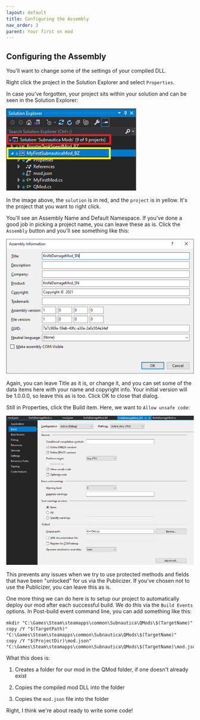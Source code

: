 ```yaml
---
layout: default
title: Configuring the Assembly
nav_order: 3
parent: Your first sn mod
---
```


## Configuring the Assembly

You'll want to change some of the settings of your compiled DLL.

Right click the project in the Solution Explorer and select `Properties`.

In case you've forgotten, your project sits within your solution and can be seen in the Solution Explorer:

![](.\media\SolutionProject.png)

In the image above, the `solution` is in red, and the `project` is in yellow. It's the project that you want to right click.

You'll see an Assembly Name and Default Namespace. If you've done a good job in picking a project name, you can leave these as is. Click the `Assembly` button and you'll see something like this:

![](.\media\assemblyinformation.png)

Again, you can leave Title as it is, or change it, and you can set some of the data items here with your name and copyright info. Your initial version will be 1.0.0.0, so leave this as is too. Click OK to close that dialog.

Still in Properties, click the Build item. Here, we want to `Allow unsafe code`:

![](.\media\allowunsafecode.png)

This prevents any issues when we try to use protected methods and fields that have been "unlocked" for us via the Publicizer. If you've chosen not to use the Publicizer, you can leave this as is.

One more thing we can do here is to setup our project to automatically deploy our mod after each successful build. We do this via the `Build Events` options. In Post-build event command line, you can add something like this:

```
mkdir "C:\Games\Steam\steamapps\common\Subnautica\QMods\$(TargetName)"
copy /Y "$(TargetPath)" "C:\Games\Steam\steamapps\common\Subnautica\QMods\$(TargetName)"
copy /Y "$(ProjectDir)\mod.json" "C:\Games\Steam\steamapps\common\Subnautica\QMods\$(TargetName)\mod.json"
```

What this does is:

1.  Creates a folder for our mod in the QMod folder, if one doesn't already exist

2.  Copies the compiled mod DLL into the folder

3.  Copies the `mod.json` file into the folder

Right, I think we're about ready to write some code!
